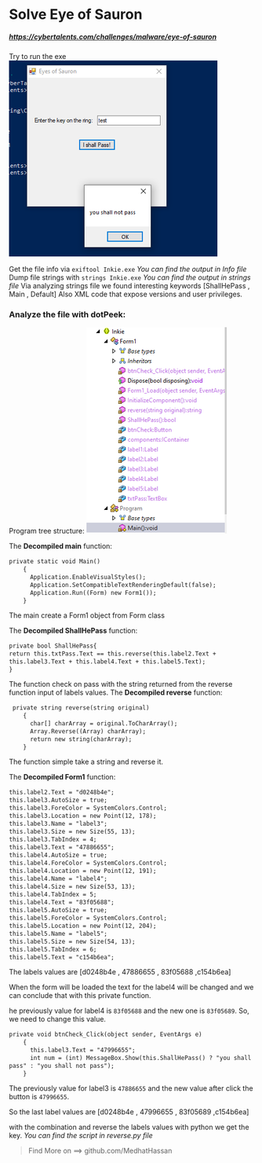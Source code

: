 # Solve Eye of Sauron 
##### https://cybertalents.com/challenges/malware/eye-of-sauron
Try to run the exe 
![program run](images/image.png)

Get the file info via `exiftool Inkie.exe`
*You can find the output in Info file* 
Dump file strings with `strings Inkie.exe`
*You can find the output in strings file* 
Via analyzing strings file we found interesting keywords [ShallHePass , Main , Default] Also XML code that expose versions and user privileges.

### Analyze the file with dotPeek:

Program tree structure:
![Alt text](images/image-1.png)

The **Decompiled main** function:
```
private static void Main()
    {
      Application.EnableVisualStyles();
      Application.SetCompatibleTextRenderingDefault(false);
      Application.Run((Form) new Form1());
    }
```
The main create a Form1 object from Form class

The **Decompiled ShallHePass** function:
```
private bool ShallHePass{
return this.txtPass.Text == this.reverse(this.label2.Text + this.label3.Text + this.label4.Text + this.label5.Text);
}
```
The function check on pass with the string returned from the reverse function input of labels values.
The **Decompiled reverse** function:
```
 private string reverse(string original)
    {
      char[] charArray = original.ToCharArray();
      Array.Reverse((Array) charArray);
      return new string(charArray);
    }

```
The function simple take a string and reverse it.

The **Decompiled Form1** function:
```
this.label2.Text = "d0248b4e";
this.label3.AutoSize = true;
this.label3.ForeColor = SystemColors.Control;
this.label3.Location = new Point(12, 178);
this.label3.Name = "label3";
this.label3.Size = new Size(55, 13);
this.label3.TabIndex = 4;
this.label3.Text = "47886655";
this.label4.AutoSize = true;
this.label4.ForeColor = SystemColors.Control;
this.label4.Location = new Point(12, 191);
this.label4.Name = "label4";
this.label4.Size = new Size(53, 13);
this.label4.TabIndex = 5;
this.label4.Text = "83f05688";
this.label5.AutoSize = true;
this.label5.ForeColor = SystemColors.Control;
this.label5.Location = new Point(12, 204);
this.label5.Name = "label5";
this.label5.Size = new Size(54, 13);
this.label5.TabIndex = 6;
this.label5.Text = "c154b6ea";
```
The labels values are [d0248b4e , 47886655 , 83f05688 ,c154b6ea]

When the form will be loaded the text for the label4 will be changed and we can conclude that with this private function.

he previously value for label4 is `83f05688` and the new one is `83f05689`. So, we need to change this value.

```
private void btnCheck_Click(object sender, EventArgs e)
    {
      this.label3.Text = "47996655";
      int num = (int) MessageBox.Show(this.ShallHePass() ? "you shall pass" : "you shall not pass");
    }
```
The previously value for label3 is `47886655` and the new value after click the button is `47996655`.

So the last label values are [d0248b4e , 47996655 , 83f05689 ,c154b6ea]

with the combination  and reverse the labels values with python we get the key.
*You can find the script in reverse.py file*

>Find More on ==> github.com/MedhatHassan
